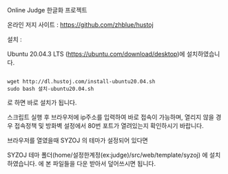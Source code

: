 Online Judge 한글화 프로젝트

온라인 저지 사이트 : https://github.com/zhblue/hustoj

설치 :

Ubuntu 20.04.3 LTS (https://ubuntu.com/download/desktop)에 설치하였습니다.

<pre><code>
wget http://dl.hustoj.com/install-ubuntu20.04.sh
sudo bash 설치-ubuntu20.04.sh
</code></pre>

로 하면 바로 설치가 됩니다. 

스크립트 실행 후 브라우저에 ip주소를 입력하여 바로 접속이 가능하며, 열리지 않을 경우 접속정책 및 방화벽 설정에서 80번 포트가 열려있는지 확인하시기 바랍니다.

브라우저를 열였을때 SYZOJ 의 테마가 설정되어 있다면

SYZOJ 테마 폴더(home/설정한계정(ex:judge)/src/web/template/syzoj) 에 설치하였습니다. 
에 본 파일들을 다운 받아서 덮어쓰시면 됩니다. 
